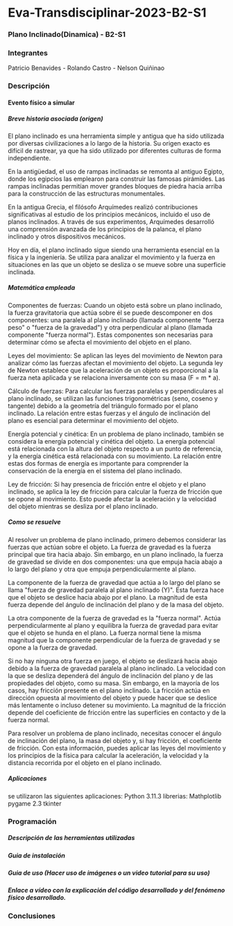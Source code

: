 # Eva-Transdisciplinar-2023-B2-S1
### Plano Inclinado(Dinamica) - B2-S1
### Integrantes 
Patricio Benavides - Rolando Castro - Nelson Quiñinao
### Descripción

#### Evento físico a simular

##### Breve historia asociada (origen)
El plano inclinado es una herramienta simple y antigua que ha sido utilizada por diversas civilizaciones a lo largo de la historia. Su origen exacto es difícil de rastrear, ya que ha sido utilizado por diferentes culturas de forma independiente.

En la antigüedad, el uso de rampas inclinadas se remonta al antiguo Egipto, donde los egipcios las emplearon para construir las famosas pirámides. Las rampas inclinadas permitían mover grandes bloques de piedra hacia arriba para la construcción de las estructuras monumentales.

En la antigua Grecia, el filósofo Arquímedes realizó contribuciones significativas al estudio de los principios mecánicos, incluido el uso de planos inclinados. A través de sus experimentos, Arquímedes desarrolló una comprensión avanzada de los principios de la palanca, el plano inclinado y otros dispositivos mecánicos.

Hoy en día, el plano inclinado sigue siendo una herramienta esencial en la física y la ingeniería. Se utiliza para analizar el movimiento y la fuerza en situaciones en las que un objeto se desliza o se mueve sobre una superficie inclinada.

##### Matemática empleada
Componentes de fuerzas: Cuando un objeto está sobre un plano inclinado, la fuerza gravitatoria que actúa sobre él se puede descomponer en dos componentes: una paralela al plano inclinado (llamada componente "fuerza peso" o "fuerza de la gravedad") y otra perpendicular al plano (llamada componente "fuerza normal"). Estas componentes son necesarias para determinar cómo se afecta el movimiento del objeto en el plano.

Leyes del movimiento: Se aplican las leyes del movimiento de Newton para analizar cómo las fuerzas afectan el movimiento del objeto. La segunda ley de Newton establece que la aceleración de un objeto es proporcional a la fuerza neta aplicada y se relaciona inversamente con su masa (F = m * a).

Cálculo de fuerzas: Para calcular las fuerzas paralelas y perpendiculares al plano inclinado, se utilizan las funciones trigonométricas (seno, coseno y tangente) debido a la geometría del triángulo formado por el plano inclinado. La relación entre estas fuerzas y el ángulo de inclinación del plano es esencial para determinar el movimiento del objeto.

Energía potencial y cinética: En un problema de plano inclinado, también se considera la energía potencial y cinética del objeto. La energía potencial está relacionada con la altura del objeto respecto a un punto de referencia, y la energía cinética está relacionada con su movimiento. La relación entre estas dos formas de energía es importante para comprender la conservación de la energía en el sistema del plano inclinado.

Ley de fricción: Si hay presencia de fricción entre el objeto y el plano inclinado, se aplica la ley de fricción para calcular la fuerza de fricción que se opone al movimiento. Esto puede afectar la aceleración y la velocidad del objeto mientras se desliza por el plano inclinado.

##### Como se resuelve
Al resolver un problema de plano inclinado, primero debemos considerar las fuerzas que actúan sobre el objeto. La fuerza de gravedad es la fuerza principal que tira hacia abajo. Sin embargo, en un plano inclinado, la fuerza de gravedad se divide en dos componentes: una que empuja hacia abajo a lo largo del plano y otra que empuja perpendicularmente al plano.

La componente de la fuerza de gravedad que actúa a lo largo del plano se llama "fuerza de gravedad paralela al plano inclinado (Y)". Esta fuerza hace que el objeto se deslice hacia abajo por el plano. La magnitud de esta fuerza depende del ángulo de inclinación del plano y de la masa del objeto.

La otra componente de la fuerza de gravedad es la "fuerza normal". Actúa perpendicularmente al plano y equilibra la fuerza de gravedad para evitar que el objeto se hunda en el plano. La fuerza normal tiene la misma magnitud que la componente perpendicular de la fuerza de gravedad y se opone a la fuerza de gravedad.

Si no hay ninguna otra fuerza en juego, el objeto se deslizará hacia abajo debido a la fuerza de gravedad paralela al plano inclinado. La velocidad con la que se desliza dependerá del ángulo de inclinación del plano y de las propiedades del objeto, como su masa. Sin embargo, en la mayoría de los casos, hay fricción presente en el plano inclinado. La fricción actúa en dirección opuesta al movimiento del objeto y puede hacer que se deslice más lentamente o incluso detener su movimiento. La magnitud de la fricción depende del coeficiente de fricción entre las superficies en contacto y de la fuerza normal.

Para resolver un problema de plano inclinado, necesitas conocer el ángulo de inclinación del plano, la masa del objeto y, si hay fricción, el coeficiente de fricción. Con esta información, puedes aplicar las leyes del movimiento y los principios de la física para calcular la aceleración, la velocidad y la distancia recorrida por el objeto en el plano inclinado.

##### Aplicaciones
se utilizaron las siguientes aplicaciones:
Python 3.11.3
librerias:
Mathplotlib 
pygame 2.3
tkinter

### Programación

##### Descripción de las herramientas utilizadas

##### Guia de instalación

##### Guia de uso (Hacer uso de imágenes o un video tutorial para su uso)

##### Enlace a vídeo con la explicación del código desarrollado y del fenómeno físico desarrollado.

### Conclusiones


